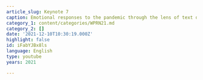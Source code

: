 ```yaml
---
article_slug: Keynote 7
caption: Emotional responses to the pandemic through the lens of text data
category_1: content/categories/WPRN21.md
category_2: []
date: '2021-12-10T10:30:19.000Z'
highlight: false
id: iFabYJBx8ls
language: English
type: youtube
years: 2021

---
```

